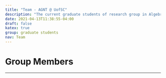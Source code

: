 ```yaml
---
title: "Team - AGNT @ UofSC"
description: "The current graduate students of research group in Algebra, Geometry, and Number Theory at the University of South Carolina"
date: 2021-04-13T11:38:55-04:00
draft: false
katex: true
group: graduate students
nav: Team
---
```


# Group Members
-----

